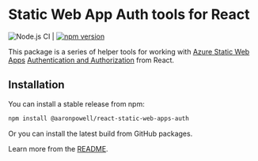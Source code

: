 # Static Web App Auth tools for React

![Node.js CI](https://github.com/aaronpowell/react-static-web-apps-auth/workflows/Node.js%20CI/badge.svg) | [![npm version](https://img.shields.io/npm/v/react-static-web-apps-auth)](https://npmjs.org/package/react-static-web-apps-auth)

This package is a series of helper tools for working with [Azure Static Web Apps](https://docs.microsoft.com/azure/static-web-apps/?WT.mc_id=javascript-12079-aapowell) [Authentication and Authorization](https://docs.microsoft.com/azure/static-web-apps/authentication-authorization?WT.mc_id=javascript-12079-aapowell) from React.

## Installation

You can install a stable release from npm:

```bash
npm install @aaronpowell/react-static-web-apps-auth
```

Or you can install the latest build from GitHub packages.

Learn more from the [README](./react-static-web-apps).
